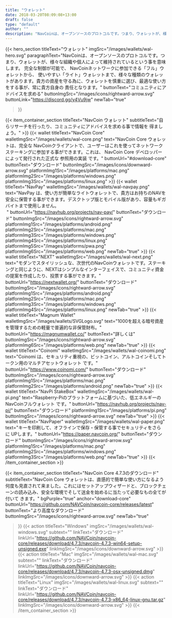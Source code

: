 ```yaml
---
title: "ウォレット"
date: 2018-03-20T08:09:08+13:00
draft: false
type: "default"
author: ""
description: "NavCoinは、オープンソースのプロトコルです。つまり、ウォレットが、様々な組織や個人によって維持されているという事を意味します。"
---
```


<script src="https://ajax.googleapis.com/ajax/libs/jquery/3.3.1/jquery.min.js"></script>
{{< hero_section
titleText="ウォレット"
imgSrc="/images/wallets/wal-hero.svg"
paragraphText="NavCoinは、オープンソースのプロトコルです。つまり、ウォレットが、様々な組織や個人によって維持されているという事を意味します。 完全な制御が可能で、 NavCoinネットワークに参加できる「フル」ウォレットから、 使いやすい「ライト」ウォレットまで、様々な種類のウォレットがあります。貴方の資産を守る為に、ウォレットを慎重に選び、最適な使い方をする事が、常に貴方自身の&nbsp;責任となります。"
buttonText="コミュニティにアドバイスを求める"
buttonImgSrc="/images/icons/rightward-arrow.svg"
buttonLink="https://discord.gg/y4Vu9jw"
newTab="true"
>}}

{{< item_container_section
    titleText="NavCoin ウォレット"
    subtitleText="自らリサーチを行ったり、コミュニティにアドバイスを求める事で情報を&nbsp;得ましょう。"
    >}}
    {{< wallet
        titleText="NavCoin Core"
        walletImgSrc="/images/wallets/wal-core.png"
        text="NavCoin Core ウォレットは、完全な NavCoinクライアントで、ユーザーはこれを使ってネットワークステーキングに参加する事ができます。これは、 NavCoin Core デベロッパーによって発行された正式な 参照用の実装&nbsp;です。"
        buttonUrl="#download-core"
        buttonText="ダウンロード"
        buttonImgSrc="/images/icons/downward-arrow.svg"
        platformImg1Src="/images/platforms/mac.png"
        platformImg2Src="/images/platforms/windows.png"
        platformImg3Src="/images/platforms/linux.png"
    >}}
    {{< wallet
        titleText="NavPay"
        walletImgSrc="/images/wallets/wal-navpay.png"
        text="NavPay は、使い方が簡単なライトウォレットで、貴方はお持ちのNAVを安全に保管する事ができます。デスクトップ版とモバイル版があり、容量もギガバイトまで使用しません。<br>&nbsp;"
        buttonUrl="https://navhub.org/projects/nav-pay/"
        buttonText="ダウンロード"
        buttonImgSrc="/images/icons/rightward-arrow.svg"
        platformImg1Src="/images/platforms/android.png"
        platformImg2Src="/images/platforms/mac.png"
        platformImg3Src="/images/platforms/windows.png"
        platformImg4Src="/images/platforms/linux.png"
        platformImg5Src="/images/platforms/pwa.png"
        platformImg6Src="/images/platforms/web.png"
        newTab="true"
    >}}
    {{< wallet
        titleText="NEXT"
        walletImgSrc="/images/wallets/wal-next.png"
        text="モダンでスタイリッシュな、次世代のNavCoinウォレットです。ステーキングと同じように、NEXTはシンプルなインターフェイスで、コミュニティ資金の提案を作成したり、投票する事ができます。"
        buttonUrl="https://nextwallet.org/"
        buttonText="ダウンロード"
        buttonImgSrc="/images/icons/rightward-arrow.svg"
        platformImg1Src="/images/platforms/android.png"
        platformImg2Src="/images/platforms/mac.png"
        platformImg3Src="/images/platforms/windows.png"
        platformImg4Src="/images/platforms/linux.png"
        newTab="true"
    >}}
    {{< wallet
        titleText="Magnum Wallet"
        walletImgSrc="/images/wallets/SVGLogo.svg"
        text="1000を超える暗号資産を管理するための軽量で普遍的な非保管財布。"
        buttonUrl="https://magnumwallet.co/"
        buttonText="詳しくは"
        buttonImgSrc="/images/icons/rightward-arrow.svg"
        platformImg6Src="/images/platforms/web.png"
        newTab="true"
    >}}
    {{< wallet
        titleText="Coinomi"
        walletImgSrc="/images/wallets/wal-coinomi.png"
        text="Coinomi は、セキュリティ重視の、ビットコイン、アルトコインそしてトークン用のマルチアセットウォレット&nbsp;です。"
        buttonUrl="https://www.coinomi.com/"
        buttonText="ダウンロード"
        buttonImgSrc="/images/icons/rightward-arrow.svg"
        platformImg1Src="/images/platforms/mac.png"
        platformImg2Src="/images/platforms/android.png"
        newTab="true"
    >}}
    {{< wallet
        titleText="NavPi StakeBox"
        walletImgSrc="/images/wallets/wal-pi.png"
        text="Raspberry-Piのプラットフォームに基づいた、低エネルギーのNavCoinフルウォレット&nbsp;です。"
        buttonUrl="https://navhub.org/projects/nav-pi/"
        buttonText="ダウンロード"
        platformImg1Src="/images/platforms/pi.png"
        buttonImgSrc="/images/icons/rightward-arrow.svg"
        newTab="true"
    >}}
    {{< wallet
        titleText="NavPaper"
        walletImgSrc="/images/wallets/wal-paper.png"
        text="キーを印刷して、オフラインで保存・保管する事でセキュリティをさらに&nbsp;UPします。"
        buttonUrl="https://paper.navcoin.org/"
        buttonText="ダウンロード"
        buttonImgSrc="/images/icons/rightward-arrow.svg"
        platformImg1Src="/images/platforms/mac.png"
        platformImg2Src="/images/platforms/windows.png"
        platformImg3Src="/images/platforms/web.png"
        newTab="true"
    >}}
{{< /item_container_section >}}

{{< item_container_section
    titleText="NavCoin Core 4.7.3のダウンロード"
    subtitleText="NavCoin Core ウォレットは、直感的で簡単な使い方になるよう何度も見直されて来ました。これにはセットアップウィザードと、ブロックチェーンの読み込み、安全な環境でそして送金を始めるに当たって必要なもの全てが付いて&nbsp;きます。"
    bgPurple="true"
    anchor="download-core"
    buttonUrl="https://github.com/NAVCoin/navcoin-core/releases/latest"
    buttonText="より高度なダウンロード"
    buttonImgSrc="/images/icons/rightward-arrow.svg"
    newTab="true"
>}}
    {{< action
        titleText="Windows"
        imgSrc="/images/wallets/wal-windows.svg"
        subtext=""
        linkText="ダウンロード"
        linkUrl="https://github.com/NAVCoin/navcoin-core/releases/download/4.7.3/navcoin-4.7.3-win64-setup-unsigned.exe"
        linkImgSrc="/images/icons/downward-arrow.svg"
    >}}
    {{< action
        titleText="Mac"
        imgSrc="/images/wallets/wal-mac.svg"
        subtext=""
        linkText="ダウンロード"
        linkUrl="https://github.com/NAVCoin/navcoin-core/releases/download/4.7.3/navcoin-4.7.3-osx-unsigned.dmg"
        linkImgSrc="/images/icons/downward-arrow.svg"
    >}}
    {{< action                 
        titleText="Linux"
        imgSrc="/images/wallets/wal-linux.svg"
        subtext=""
        linkText="ダウンロード"
        linkUrl="https://github.com/NAVCoin/navcoin-core/releases/download/4.7.3/navcoin-4.7.3-x86_64-linux-gnu.tar.gz"
        linkImgSrc="/images/icons/downward-arrow.svg"
    >}}
{{< /item_container_section >}}


<script>
$("a[href^='#']").click(function(e) {
	e.preventDefault();

	var position = $($(this).attr("href")).offset().top;

	$("body, html").animate({
		scrollTop: position
	} /* speed */ );
});
</script>
